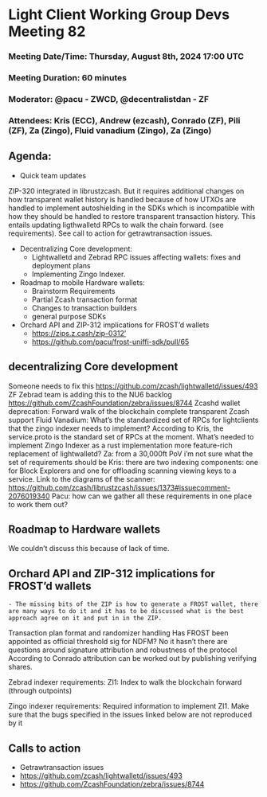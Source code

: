 # Light Client Working Group Devs Meeting 82
### Meeting Date/Time: Thursday, August 8th, 2024 17:00 UTC
### Meeting Duration: 60 minutes
### Moderator: @pacu - ZWCD, @decentralistdan - ZF
### Attendees: Kris (ECC), Andrew (ezcash), Conrado (ZF), Pili (ZF), Za (Zingo), Fluid vanadium (Zingo), Za (Zingo)

## Agenda:
- Quick team updates 

ZIP-320 integrated in librustzcash. But it requires additional changes on how transparent wallet history is handled because of how UTXOs are handled to implement autoshielding in the SDKs which is incompatible with how they should be handled to restore transparent transaction history. This entails updating ligthwalletd RPCs to walk the chain forward. (see requirements). See call to action for getrawtransaction issues.


- Decentralizing Core development: 
  - Lightwalletd and Zebrad RPC issues affecting wallets: fixes and deployment plans
  - Implementing Zingo Indexer.
- Roadmap to mobile Hardware wallets:
  - Brainstorm Requirements 
  - Partial Zcash transaction format
  - Changes to transaction builders
  - general purpose SDKs 
- Orchard API and ZIP-312 implications for FROST’d wallets
  - https://zips.z.cash/zip-0312’
  - https://github.com/pacu/frost-uniffi-sdk/pull/65


## decentralizing Core development
Someone needs to fix this https://github.com/zcash/lightwalletd/issues/493
ZF Zebrad team is adding this to the NU6 backlog https://github.com/ZcashFoundation/zebra/issues/8744
Zcashd wallet deprecation: Forward walk of the blockchain complete transparent Zcash support 
Fluid Vanadium: What’s the standardized set of RPCs for lightclients that the zingo indexer needs to implement? According to Kris, the service.proto is the standard set of RPCs at the moment.
What’s needed to implement Zingo Indexer as a rust implementation more feature-rich replacement of lightwalletd?
Za: from a 30,000ft PoV i’m not sure what the set of requirements should be
Kris: there are two indexing components: one for Block Explorers and one for offloading scanning viewing keys to a service.
Link to the diagrams of the scanner: https://github.com/zcash/librustzcash/issues/1373#issuecomment-2076019340 
Pacu: how can we gather all these requirements in one place to work them out?


 
## Roadmap to Hardware wallets
We couldn’t discuss this because of lack of time.
## Orchard API and ZIP-312 implications for FROST’d wallets
	- The missing bits of the ZIP is how to generate a FROST wallet, there are many ways to do it and it has to be discussed what is the best approach agree on it and put in in the ZIP. 
Transaction plan format  and randomizer handling
Has FROST been appointed as official threshold sig for NDFM? 
No it hasn’t there are questions around signature attribution and robustness of the protocol
According to Conrado attribution can be worked out by publishing verifying shares.




Zebrad indexer requirements:
ZI1: Index to walk the blockchain forward (through outpoints) 

Zingo indexer requirements:
Required information to implement ZI1.
Make sure that the bugs specified in the issues linked below are not reproduced by it


## Calls to action

- Getrawtransaction issues 
- https://github.com/zcash/lightwalletd/issues/493
- https://github.com/ZcashFoundation/zebra/issues/8744

